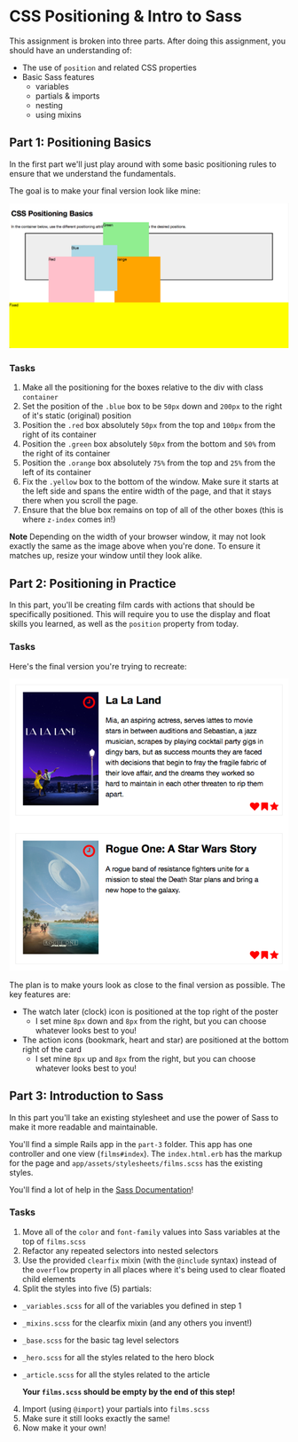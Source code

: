 # CSS Positioning & Intro to Sass

This assignment is broken into three parts. After doing this assignment, you should have an understanding of:

- The use of `position` and related CSS properties
- Basic Sass features
  - variables
  - partials & imports
  - nesting
  - using mixins


## Part 1: Positioning Basics
In the first part we'll just play around with some basic positioning rules to ensure that we understand the fundamentals.

The goal is to make your final version look like mine:

![Part 1: Final Version](part-1-final.png)

### Tasks
1. Make all the positioning for the boxes relative to the div with class `container`
2. Set the position of the `.blue` box to be `50px` down and `200px` to the right of it's static (original) position
3. Position the `.red` box absolutely `50px` from the top and `100px` from the right of its container
4. Position the `.green` box absolutely `50px` from the bottom and `50%` from the right of its container
5. Position the `.orange` box absolutely `75%` from the top and `25%` from the left of its container
6. Fix the `.yellow` box to the bottom of the window. Make sure it starts at the left side and spans the entire width of the page, and that it stays there when you scroll the page.
7. Ensure that the blue box remains on top of all of the other boxes (this is where `z-index` comes in!)

**Note** Depending on the width of your browser window, it may not look exactly the same as the image above when you're done. To ensure it matches up, resize your window until they look alike.


## Part 2: Positioning in Practice
In this part, you'll be creating film cards with actions that should be specifically positioned. This will require you to use the display and float skills you learned, as well as the `position` property from today.

### Tasks
Here's the final version you're trying to recreate:

![Part 2: Final Version](part-2-final.png)

The plan is to make yours look as close to the final version as possible. The key features are:

- The watch later (clock) icon is positioned at the top right of the poster
  - I set mine `8px` down and `8px` from the right, but you can choose whatever looks best to you!
- The action icons (bookmark, heart and star) are positioned at the bottom right of the card
  - I set mine `8px` up and `8px` from the right, but you can choose whatever looks best to you!


## Part 3: Introduction to Sass
In this part you'll take an existing stylesheet and use the power of Sass to make it more readable and maintainable.

You'll find a simple Rails app in the `part-3` folder. This app has one controller and one view (`films#index`). The `index.html.erb` has the markup for the page and `app/assets/stylesheets/films.scss` has the existing styles.

You'll find a lot of help in the [Sass Documentation](http://sass-lang.com/documentation/file.SASS_REFERENCE.html)!

### Tasks
1. Move all of the `color` and `font-family` values into Sass variables at the top of `films.scss`
2. Refactor any repeated selectors into nested selectors
3. Use the provided `clearfix` mixin (with the `@include` syntax) instead of the `overflow` property in all places where it's being used to clear floated child elements
3. Split the styles into five (5) partials:
  - `_variables.scss` for all of the variables you defined in step 1
  - `_mixins.scss` for the clearfix mixin (and any others you invent!)
  - `_base.scss` for the basic tag level selectors
  - `_hero.scss` for all the styles related to the hero block
  - `_article.scss` for all the styles related to the article

    **Your `films.scss` should be empty by the end of this step!**
4. Import (using `@import`) your partials into `films.scss`
5. Make sure it still looks exactly the same!
6. Now make it your own!

